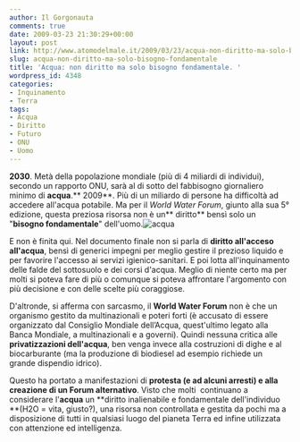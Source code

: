 ```yaml
---
author: Il Gorgonauta
comments: true
date: 2009-03-23 21:30:29+00:00
layout: post
link: http://www.atomodelmale.it/2009/03/23/acqua-non-diritto-ma-solo-bisogno-fondamentale/
slug: acqua-non-diritto-ma-solo-bisogno-fondamentale
title: 'Acqua: non diritto ma solo bisogno fondamentale. '
wordpress_id: 4348
categories:
- Inquinamento
- Terra
tags:
- Acqua
- Diritto
- Futuro
- ONU
- Uomo
---
```


**2030**. Metà della popolazione mondiale (più di 4 miliardi di individui), secondo un rapporto ONU, sarà al di sotto del fabbisogno giornaliero minimo di **acqua**.** 2009**. Più di un miliardo di persone ha difficoltà ad accedere all'acqua potabile. Ma per il _World Water Forum_, giunto alla sua 5° edizione, questa preziosa risorsa non è un** diritto** bensì solo un "**bisogno fondamentale**" dell'uomo.![acqua](http://www.atomodelmale.it/wp-content/uploads/2009/03/acqua-300x232.jpg)

E non è finita qui. Nel documento finale non si parla di **diritto all'acceso all'acqua**, bensì di generici impegni per meglio gestire il prezioso liquido e per favorire l'accesso ai servizi igienico-sanitari. E poi lotta all'inquinamento delle falde del sottosuolo e dei corsi d'acqua. Meglio di niente certo ma per molti si poteva fare di più o comunque si poteva affrontare l'argomento con più decisione e con delle scelte più coraggiose.

D'altronde, si afferma con sarcasmo, il **World Water Forum** non è che un organismo gestito da multinazionali e poteri forti (è accusato di essere organizzato dal Consiglio Mondiale dell’Acqua, quest'ultimo legato alla Banca Mondiale, a multinazionali e a governi). Quindi nessuna critica alle **privatizzazioni dell'acqua**, ben venga invece alla costruzioni di dighe e al biocarburante (ma la produzione di biodiesel ad esempio richiede un grande dispendio idrico).

<!-- more -->


Questo ha portato a manifestazioni di **protesta **(e ad alcuni **arresti**) e alla creazione di un** Forum alternativo**. Visto che molti  continuano a considerare l'**acqua** un **diritto inalienabile e fondamentale dell'individuo **(H2O = vita, giusto?), una risorsa non controllata e gestita da pochi ma a disposizione di tutti in qualsiasi luogo del pianeta Terra ed infine utilizzata con attenzione ed intelligenza.
